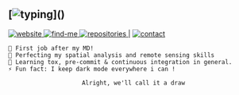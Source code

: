## [![typing](https://readme-typing-svg.herokuapp.com?color=FFFFFF&vCenter=true&width=500&height=20&lines=Hey+%F0%9F%91%8B%2C+I'm+Pierre!;I+work+on+GIS,+spatial+analysis+and+remote+sensing;I+mainly+use+python+but+am+curious+about+everything!)]()
<a href="https://pierre-manchon.pm">
    <img alt="website" src="https://img.shields.io/website?down_color=lightyellow&down_message=404&label=pierre-manchon.pm&labelColor=0d1117&up_color=lightgreen&up_message=200&url=https%3A%2F%2Fpierre-manchon.pm&style=flat-square">
</a>
<a href="https://pierre-manchon.pm/find-me">
    <img alt="find-me" src="https://img.shields.io/website?down_color=lightyellow&down_message=404&label=%2Ffind-me&labelColor=0d1117&up_color=lightgreen&up_message=200&url=https%3A%2F%2Fpierre-manchon.pm%2Ffind-me&style=flat-square">
</a>
<a href="https://pierre-manchon.pm/find-me#repositories">
    <img alt="repositories" src="https://img.shields.io/static/v1?label=%23repositories&labelColor=0d1117&message=5&color=161b22&style=flat-square">
</a>
|
<a href="https://pierre-manchon.pm/find-me#contact">
    <img alt="contact" src="https://img.shields.io/static/v1?label=%23contact&labelColor=0d1117&message=10&color=161b22&style=flat-square">
</a>
<div align="left">
    
    🔭 First job after my MD!
    🌱 Perfecting my spatial analysis and remote sensing skills
    🌱 Learning tox, pre-commit & continuous integration in general.
    ⚡ Fun fact: I keep dark mode everywhere i can !
</div>
<div align="center">

    Alright, we'll call it a draw
</div>
